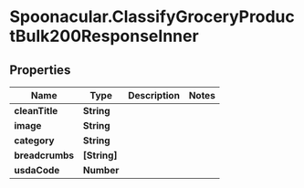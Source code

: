# Spoonacular.ClassifyGroceryProductBulk200ResponseInner

## Properties

Name | Type | Description | Notes
------------ | ------------- | ------------- | -------------
**cleanTitle** | **String** |  | 
**image** | **String** |  | 
**category** | **String** |  | 
**breadcrumbs** | **[String]** |  | 
**usdaCode** | **Number** |  | 


